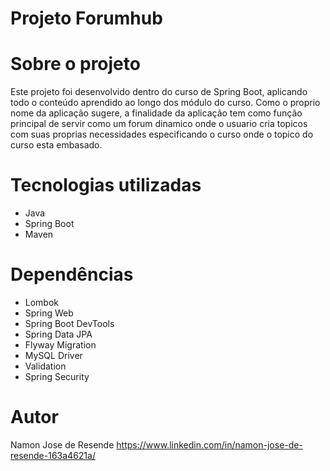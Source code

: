 # Projeto Forumhub

# Sobre o projeto
Este projeto foi desenvolvido dentro do curso de Spring Boot, aplicando todo o conteúdo aprendido ao longo dos módulo do curso.
Como o proprio nome da aplicação sugere, a finalidade da aplicação tem como função principal de servir como um forum dinamico onde o usuario cria topicos com suas proprias necessidades especificando o curso onde o topico do curso esta embasado.

# Tecnologias utilizadas
- Java
- Spring Boot
- Maven
# Dependências
- Lombok
- Spring Web
- Spring Boot DevTools
- Spring Data JPA
- Flyway Migration
- MySQL Driver
- Validation
- Spring Security

# Autor
Namon Jose de Resende
https://www.linkedin.com/in/namon-jose-de-resende-163a4621a/

